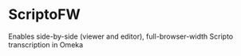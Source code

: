ScriptoFW
=========

Enables side-by-side (viewer and editor), full-browser-width Scripto transcription in Omeka
